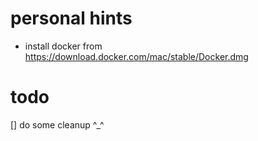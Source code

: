 # personal hints

- install docker from https://download.docker.com/mac/stable/Docker.dmg


# todo
[] do some cleanup ^_^
 
